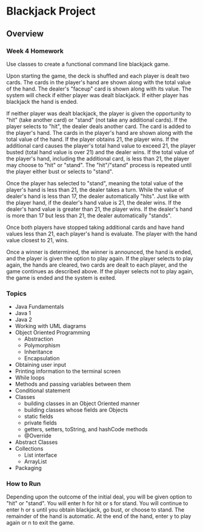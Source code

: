 # Blackjack Project

## Overview
### Week 4 Homework
Use classes to create a functional command line blackjack game.

Upon starting the game, the deck is shuffled and each player is dealt two cards. The cards in the player's hand are shown along with the total value of the hand. The dealer's "faceup" card is shown along with its value. The system will check if either player was dealt blackjack. If either player has blackjack the hand is ended.

If neither player was dealt blackjack, the player is given the opportunity to "hit" (take another card) or "stand" (not take any additional cards). If the player selects to "hit", the dealer deals another card. The card is added to the player's hand. The cards in the player's hand are shown along with the total value of the hand. If the player obtains 21, the player wins. If the additional card causes the player's total hand value to exceed 21, the player busted (total hand value is over 21) and the dealer wins. If the total value of the player's hand, including the additional card, is less than 21, the player may choose to "hit" or "stand". The "hit"/"stand" process is repeated until the player either bust or selects to "stand".

Once the player has selected to "stand", meaning the total value of the player's hand is less than 21, the dealer takes a turn. While the value of dealer's hand is less than 17, the dealer automatically "hits". Just like with the player hand, if the dealer's hand value is 21, the dealer wins. If the dealer's hand value is greater than 21, the player wins. If the dealer's hand is more than 17 but less than 21, the dealer automatically "stands".

Once both players have stopped taking additional cards and have hand values less than 21, each player's hand is evaluate. The player with the hand value closest to 21, wins.

Once a winner is determined, the winner is announced, the hand is ended, and the player is given the option to play again. If the player selects to play again, the hands are cleared, two cards are dealt to each player, and the game continues as described above. If the player selects not to play again, the game is ended and the system is exited.

### Topics
* Java Fundamentals
* Java 1
* Java 2
* Working with UML diagrams
* Object Oriented Programming
  - Abstraction
  - Polymorphism
  - Inheritance
  - Encapsulation
* Obtaining user input
* Printing information to the terminal screen
* While loops
* Methods and passing variables between them
* Conditional statement
* Classes
  - building classes in an Object Oriented manner
  - building classes whose fields are Objects
  - static fields
  - private fields
  - getters, setters, toString, and hashCode methods
  - @Override
* Abstract Classes
* Collections
  - List interface
  - ArrayList
* Packaging

### How to Run
Depending upon the outcome of the initial deal, you will be given option to "hit" or "stand". You will enter h for hit or s for stand. You will continue to enter h or s until you obtain blackjack, go bust, or choose to stand. The remainder of the hand is automatic. At the end of the hand, enter y to play again or n to exit the game.

